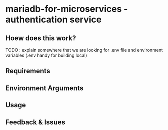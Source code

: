 # mariadb-for-microservices  - authentication service

## Hoew does this work?
TODO : explain somewhere that we are looking for .env file and environment variables (.env handy for building local)

## Requirements

## Environment Arguments

## Usage

## Feedback & Issues